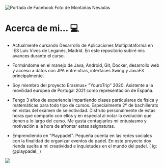 
![Portada de Facebook Foto de Montañas Nevadas](https://user-images.githubusercontent.com/91011630/152158739-cd3504c9-00f1-4244-b528-bde4641b08a1.png)



# Acerca de mi... 💻
- Actualmente cursando Desarrollo de Aplicaciones Multiplataforma en IES Luis Vives de Leganés, Madrid.
En este repositorio subiré mis avances durante el curso.

- Formándome en el manejo de Java, Android, Git, Docker, desarrollo web y acceso a datos con JPA entre otras, interfaces Swing y JavaFX principalmente.

- Soy miembro del proyecto Erasmus+ "YouroTrip" 2020. Asistente a la movilidad europea de Portugal 2021 como representación de España.

- Tengo 3 años de experiencia impartiendo clases particulares de física y matemáticas para todo tipo de cursos. Especialmente 2º de bachillerato en vistas del examen de selectividad. Disfruto personalmente de estas horas que comparto con ellos y en especial al notar la evolución que tienen a lo largo del curso. Me gusta contagiarles mi entusiasmo y motivación a la hora de afrontar estas asignaturas.

- Emprendiendo en "Playpadel". Pequeña cuenta en las redes sociales con la finalidad de organizar eventos de padel. En este proyecto doy rienda suelta a mi creatividad e inquietudes en el mundo del padel. ( ig: @playpadel_ )



<img src="https://user-images.githubusercontent.com/91011630/141120802-49d56c8c-2e50-4614-af81-4bc6b6c0f34d.png"/>

###

